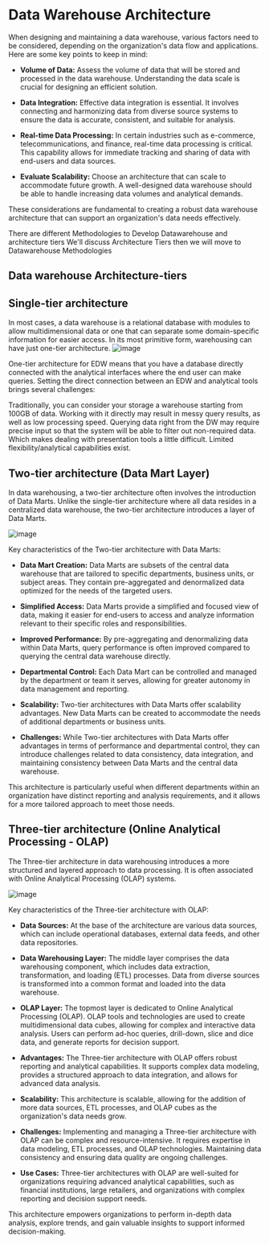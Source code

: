 # Data Warehouse Architecture

When designing and maintaining a data warehouse, various factors need to be considered, depending on the organization's data flow and applications. Here are some key points to keep in mind:

- **Volume of Data:** Assess the volume of data that will be stored and processed in the data warehouse. Understanding the data scale is crucial for designing an efficient solution.

- **Data Integration:** Effective data integration is essential. It involves connecting and harmonizing data from diverse source systems to ensure the data is accurate, consistent, and suitable for analysis.

- **Real-time Data Processing:** In certain industries such as e-commerce, telecommunications, and finance, real-time data processing is critical. This capability allows for immediate tracking and sharing of data with end-users and data sources.

- **Evaluate Scalability:** Choose an architecture that can scale to accommodate future growth. A well-designed data warehouse should be able to handle increasing data volumes and analytical demands.

These considerations are fundamental to creating a robust data warehouse architecture that can support an organization's data needs effectively.


There are different Methodologies to Develop Datawarehouse and architecture tiers We'll discuss Architecture Tiers then we will move to Datawarehouse Methodologies
## Data warehouse Architecture-tiers
## Single-tier architecture
In most cases, a data warehouse is a relational database with modules to allow multidimensional data or one that can separate some domain-specific information for easier access. In its most primitive form, warehousing can have just one-tier architecture.
![image](https://github.com/Zain-ul-Abdin45/literate-octo-system/assets/47116254/937138b9-0420-4b78-8ace-0c146115004b)


One-tier architecture for EDW means that you have a database directly connected with the analytical interfaces where the end user can make queries. Setting the direct connection between an EDW and analytical tools brings several challenges:

Traditionally, you can consider your storage a warehouse starting from 100GB of data. Working with it directly may result in messy query results, as well as low processing speed.
Querying data right from the DW may require precise input so that the system will be able to filter out non-required data. Which makes dealing with presentation tools a little difficult.
Limited flexibility/analytical capabilities exist.


## Two-tier architecture (Data Mart Layer)

In data warehousing, a two-tier architecture often involves the introduction of Data Marts. Unlike the single-tier architecture where all data resides in a centralized data warehouse, the two-tier architecture introduces a layer of Data Marts.


![image](https://github.com/Zain-ul-Abdin45/literate-octo-system/assets/47116254/b7169d42-8f11-4b6d-8ffd-4716420ae1ba)


Key characteristics of the Two-tier architecture with Data Marts:

- **Data Mart Creation:** Data Marts are subsets of the central data warehouse that are tailored to specific departments, business units, or subject areas. They contain pre-aggregated and denormalized data optimized for the needs of the targeted users.

- **Simplified Access:** Data Marts provide a simplified and focused view of data, making it easier for end-users to access and analyze information relevant to their specific roles and responsibilities.

- **Improved Performance:** By pre-aggregating and denormalizing data within Data Marts, query performance is often improved compared to querying the central data warehouse directly.

- **Departmental Control:** Each Data Mart can be controlled and managed by the department or team it serves, allowing for greater autonomy in data management and reporting.

- **Scalability:** Two-tier architectures with Data Marts offer scalability advantages. New Data Marts can be created to accommodate the needs of additional departments or business units.

- **Challenges:** While Two-tier architectures with Data Marts offer advantages in terms of performance and departmental control, they can introduce challenges related to data consistency, data integration, and maintaining consistency between Data Marts and the central data warehouse.

This architecture is particularly useful when different departments within an organization have distinct reporting and analysis requirements, and it allows for a more tailored approach to meet those needs.


## Three-tier architecture (Online Analytical Processing - OLAP)

The Three-tier architecture in data warehousing introduces a more structured and layered approach to data processing. It is often associated with Online Analytical Processing (OLAP) systems.

![image](https://github.com/Zain-ul-Abdin45/literate-octo-system/assets/47116254/22b1ebf7-21a2-4c85-99f5-18d188107c83)

Key characteristics of the Three-tier architecture with OLAP:

- **Data Sources:** At the base of the architecture are various data sources, which can include operational databases, external data feeds, and other data repositories.

- **Data Warehousing Layer:** The middle layer comprises the data warehousing component, which includes data extraction, transformation, and loading (ETL) processes. Data from diverse sources is transformed into a common format and loaded into the data warehouse.

- **OLAP Layer:** The topmost layer is dedicated to Online Analytical Processing (OLAP). OLAP tools and technologies are used to create multidimensional data cubes, allowing for complex and interactive data analysis. Users can perform ad-hoc queries, drill-down, slice and dice data, and generate reports for decision support.

- **Advantages:** The Three-tier architecture with OLAP offers robust reporting and analytical capabilities. It supports complex data modeling, provides a structured approach to data integration, and allows for advanced data analysis.

- **Scalability:** This architecture is scalable, allowing for the addition of more data sources, ETL processes, and OLAP cubes as the organization's data needs grow.

- **Challenges:** Implementing and managing a Three-tier architecture with OLAP can be complex and resource-intensive. It requires expertise in data modeling, ETL processes, and OLAP technologies. Maintaining data consistency and ensuring data quality are ongoing challenges.

- **Use Cases:** Three-tier architectures with OLAP are well-suited for organizations requiring advanced analytical capabilities, such as financial institutions, large retailers, and organizations with complex reporting and decision support needs.

This architecture empowers organizations to perform in-depth data analysis, explore trends, and gain valuable insights to support informed decision-making.

